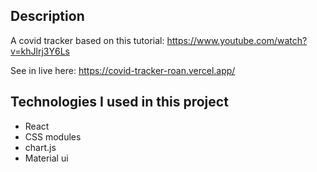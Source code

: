 ## Description
A covid tracker based on this tutorial: https://www.youtube.com/watch?v=khJlrj3Y6Ls

See in live here: https://covid-tracker-roan.vercel.app/

## Technologies I used in this project
* React
* CSS modules
* chart.js
* Material ui
